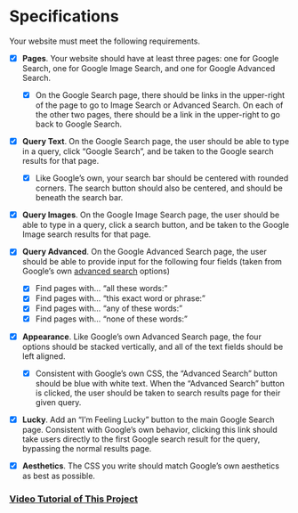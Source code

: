 #   Specifications

Your website must meet the following requirements.

-   [x] **Pages**. Your website should have at least three pages: one for Google Search, one for Google Image Search, and one for Google Advanced Search.
    -   [x]   On the Google Search page, there should be links in the upper-right of the page to go to Image Search or Advanced Search. On each of the other two pages, there should be a link in the upper-right to go back to Google Search.
-   [x] **Query Text**. On the Google Search page, the user should be able to type in a query, click “Google Search”, and be taken to the Google search results for that page.
    -   [x]   Like Google’s own, your search bar should be centered with rounded corners. The search button should also be centered, and should be beneath the search bar.
-   [x] **Query Images**. On the Google Image Search page, the user should be able to type in a query, click a search button, and be taken to the Google Image search results for that page.
-   [x] **Query Advanced**. On the Google Advanced Search page, the user should be able to provide input for the following four fields (taken from Google’s own [advanced search](https://www.google.com/advanced_search) options)
    -   [x]   Find pages with… “all these words:”
    -   [x]   Find pages with… “this exact word or phrase:”
    -   [x]   Find pages with… “any of these words:”
    -   [x]   Find pages with… “none of these words:”
-   [x]   **Appearance**. Like Google’s own Advanced Search page, the four options should be stacked vertically, and all of the text fields should be left aligned.
    -   [x]   Consistent with Google’s own CSS, the “Advanced Search” button should be blue with white text. When the “Advanced Search” button is clicked, the user should be taken to search results page for their given query.
-   [x]   **Lucky**. Add an “I’m Feeling Lucky” button to the main Google Search page. Consistent with Google’s own behavior, clicking this link should take users directly to the first Google search result for the query, bypassing the normal results page.
-   [x]   **Aesthetics**. The CSS you write should match Google’s own aesthetics as best as possible.


### [Video Tutorial of This Project](https://youtu.be/dcxkcYadg0E)